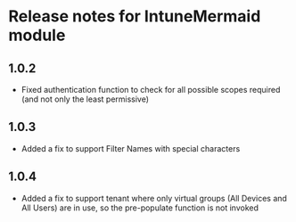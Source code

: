 # Release notes for IntuneMermaid module

## 1.0.2
- Fixed authentication function to check for all possible scopes required (and not only the least permissive)

## 1.0.3
- Added a fix to support Filter Names with special characters

## 1.0.4
- Added a fix to support tenant where only virtual groups (All Devices and All Users) are in use, so the pre-populate function is not invoked